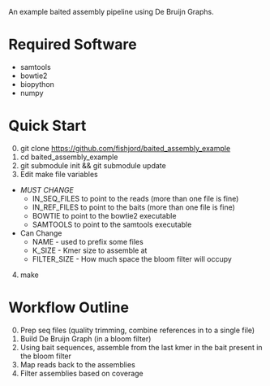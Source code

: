 An example baited assembly pipeline using De Bruijn Graphs.

Required Software
==================
* samtools
* bowtie2
* biopython
* numpy 

Quick Start
============
0. git clone https://github.com/fishjord/baited_assembly_example
1. cd baited_assembly_example
2. git submodule init && git submodule update
3. Edit make file variables
  * _MUST CHANGE_
    * IN_SEQ_FILES to point to the reads (more than one file is fine)
    * IN_REF_FILES to point to the baits (more than one file is fine)
    * BOWTIE to point to the bowtie2 executable
    * SAMTOOLS to point to the samtools executable
  * Can Change
    * NAME - used to prefix some files
    * K_SIZE - Kmer size to assemble at
    * FILTER_SIZE - How much space the bloom filter will occupy
4. make

Workflow Outline
=================
0. Prep seq files (quality trimming, combine references in to a single file)
1. Build De Bruijn Graph (in a bloom filter)
2. Using bait sequences, assemble from the last kmer in the bait present in the bloom filter
3. Map reads back to the assemblies
4. Filter assemblies based on coverage
